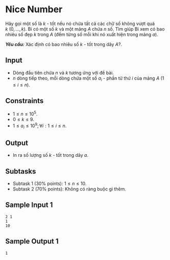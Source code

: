 # Nice Number

Hãy gọi một số là $k$ - tốt nếu nó chứa tất cả các chữ số không vượt quá $k \ (0, ..., k)$. Bi có một số $k$ và một mảng $A$ chứa $n$ số. Tìm giúp Bi xem có bao nhiêu số đẹp $k$ trong $A$ (đếm từng số mỗi khi nó xuất hiện trong mảng $a$).

***Yêu cầu:*** Xác định có bao nhiêu số $k$ - tốt trong dãy $A?$.

## Input

- Dòng đầu tiên chứa $n$ và $k$ tương ứng với đề bài.
- $n$ dòng tiếp theo, mỗi dòng chứa một số $a_i$ - phần tử thứ $i$ của mảng $A \ (1 \le i \le n)$.

## Constraints

- $1 \le n \le 10^5$.
- $0 \le k \le 9$.
- $1 \le a_i \le 10^9; \forall i: 1 \le i \le n$.

## Output

- In ra số lượng số $k$ - tốt trong dãy $a$.

## Subtasks

- Subtask $1$ ($30\%$ points): $1 \le n \le 10$.
- Subtask $2$ ($70\%$ points): Không có ràng buộc gì thêm.

## Sample Input 1

```
2 1
1
10
```

## Sample Output 1

```
1
```